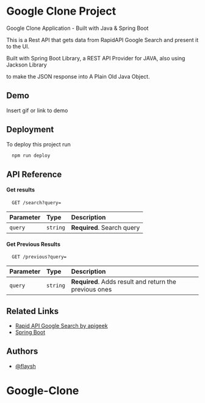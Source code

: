 
# Google Clone Project

Google Clone Application - Built with Java & Spring Boot

This is a Rest API that gets data from RapidAPI Google Search and present it to the UI.

Built with Spring Boot Library, a REST API Provider for JAVA, also using Jackson Library

to make the JSON response into A Plain Old Java Object.




## Demo

Insert gif or link to demo


## Deployment

To deploy this project run

```bash
  npm run deploy
```


## API Reference

#### Get results

```http
  GET /search?query=
```

| Parameter | Type     | Description                |
| :-------- | :------- | :------------------------- |
| `query` | `string` | **Required**. Search query |

#### Get Previous Results

```http
  GET /previous?query=
```

| Parameter | Type     | Description                       |
| :-------- | :------- | :-------------------------------- |
| `query`      | `string` | **Required**. Adds result and return the previous ones |



## Related Links
 - [Rapid API Google Search by apigeek](https://rapidapi.com/apigeek/api/google-search3)
 - [Spring Boot](https://spring.io/)


## Authors

- [@flaysh](https://www.github.com/flaysh)

# Google-Clone
